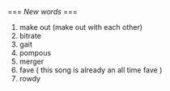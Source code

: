 === *New words* ===

1. make out (make out with each other)
2. bitrate
3. gait
4. pompous
5. merger
6. fave ( this song is already an all time fave )
7. rowdy
